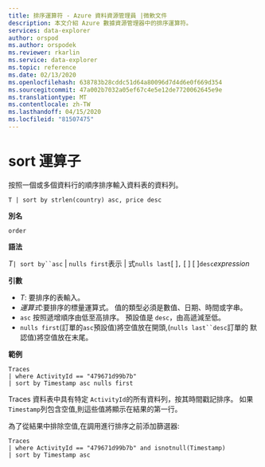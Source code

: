 ```yaml
---
title: 排序運算符 - Azure 資料資源管理員 |微軟文件
description: 本文介紹 Azure 數據資源管理器中的排序運算符。
services: data-explorer
author: orspod
ms.author: orspodek
ms.reviewer: rkarlin
ms.service: data-explorer
ms.topic: reference
ms.date: 02/13/2020
ms.openlocfilehash: 638783b28cddc51d64a80096d7d4d6e0f669d354
ms.sourcegitcommit: 47a002b7032a05ef67c4e5e12de7720062645e9e
ms.translationtype: MT
ms.contentlocale: zh-TW
ms.lasthandoff: 04/15/2020
ms.locfileid: "81507475"
---
```

# <a name="sort-operator"></a>sort 運算子 

按照一個或多個資料行的順序排序輸入資料表的資料列。

```kusto
T | sort by strlen(country) asc, price desc
```

**別名**

`order`

**語法**

*T*`| sort by``asc` | `nulls first`表示 | 式`nulls last`[ ]`,` [ ] [ ]`desc`*expression*

**引數**

* *T*: 要排序的表輸入。
* *運算式*:要排序的標量運算式。 值的類型必須是數值、日期、時間或字串。
* `asc` 按照遞增順序由低至高排序。 預設值是 `desc`，由高遞減至低。
* `nulls first`(訂單的`asc`預設值)將空值放在開頭,(`nulls last``desc`訂單的 默認值)將空值放在末尾。

**範例**

```kusto
Traces
| where ActivityId == "479671d99b7b"
| sort by Timestamp asc nulls first
```

Traces 資料表中具有特定 `ActivityId`的所有資料列，按其時間戳記排序。 如果`Timestamp`列包含空值,則這些值將顯示在結果的第一行。

為了從結果中排除空值,在調用進行排序之前添加篩選器:

```kusto
Traces
| where ActivityId == "479671d99b7b" and isnotnull(Timestamp)
| sort by Timestamp asc
```